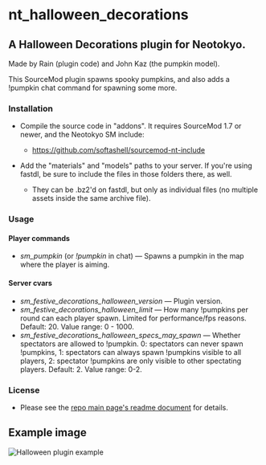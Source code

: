 # nt_halloween_decorations

## A Halloween Decorations plugin for Neotokyo.

Made by Rain (plugin code) and John Kaz (the pumpkin model).

This SourceMod plugin spawns spooky pumpkins, and also adds a !pumpkin chat command for spawning some more.

### Installation

* Compile the source code in "addons". It requires SourceMod 1.7 or newer, and the Neotokyo SM include:
    * https://github.com/softashell/sourcemod-nt-include

* Add the "materials" and "models" paths to your server. If you're using fastdl, be sure to include the files in those folders there, as well.
    * They can be .bz2'd on fastdl, but only as individual files (no multiple assets inside the same archive file).

### Usage

#### Player commands
* *sm_pumpkin* (or *!pumpkin* in chat) — Spawns a pumpkin in the map where the player is aiming.

#### Server cvars
* *sm_festive_decorations_halloween_version* — Plugin version.
* *sm_festive_decorations_halloween_limit* — How many !pumpkins per round can each player spawn. Limited for performance/fps reasons. Default: 20. Value range: 0 - 1000.
* *sm_festive_decorations_halloween_specs_may_spawn* — Whether spectators are allowed to !pumpkin. 0: spectators can never spawn !pumpkins, 1: spectators can always spawn !pumpkins visible to all players, 2: spectator !pumpkins are only visible to other spectating players. Default: 2. Value range: 0-2.

### License

* Please see the [repo main page's readme document](https://github.com/Rainyan/nt-festive-decorations) for details.

## Example image

![Halloween plugin example](https://github.com/Rainyan/nt-festive-decorations/raw/master/example_images/halloween.jpg "Halloween plugin example")
